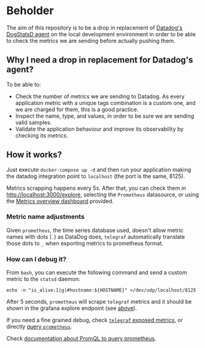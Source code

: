 # Beholder

The aim of this repository is to be a drop in replacement of [Datadog's DogStatsD agent](https://docs.datadoghq.com/agent/) on the local development environment in order to be able to check the metrics we are sending before actually pushing them.

## Why I need a drop in replacement for Datadog's agent?

To be able to:

* Check the number of metrics we are sending to Datadog. As every application metric with a unique tags combination is a custom one, and we are charged for them, this is a good practice.
* Inspect the name, type, and values, in order to be sure we are sending valid samples.
* Validate the application behaviour and improve its observability by checking its metrics.

## How it works?

Just execute `docker-compose up -d` and then run your application making the datadog integration point to `localhost` (the port is the same, 8125).

Metrics scrapping happens every 5s. After that, you can check them in [http://localhost:3000/explore](http://localhost:3000/explore), selecting the `Prometheus` datasource, or using the [Metrics overview dashboard](http://localhost:3000/d/metrics-overview) provided.

### Metric name adjustments

Given `prometheus`, the time series database used, doesn't allow metric names with dots (`.`) as DataDog does, `telegraf` automatically translate those dots to `_` when exporting metrics to prometheus format.

### How can I debug it?

From `bash`, you can execute the following command and send a custom metric to the `statsd` daemon:

```
echo -n "is_alive:1|g|#hostname:${HOSTNAME}" >/dev/udp/localhost/8125
```

After 5 seconds, `prometheus` will scrape `telegraf` metrics and it should be shown in the grafana explore endpoint (see [above](#how-it-works)).

If you need a fine grained debug, check [`telegraf` exposed metrics](http://localhost:9089/metrics), or directly [query `prometheus`](http://localhost:9090/graph).

Check [documentation about PromQL to query prometheus](https://prometheus.io/docs/prometheus/latest/querying/basics/).
